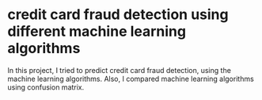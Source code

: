 # credit card fraud detection using different machine learning algorithms

 In this project, I tried to predict credit card fraud detection, using the machine learning algorithms. Also, I compared machine learning algorithms using confusion matrix.
